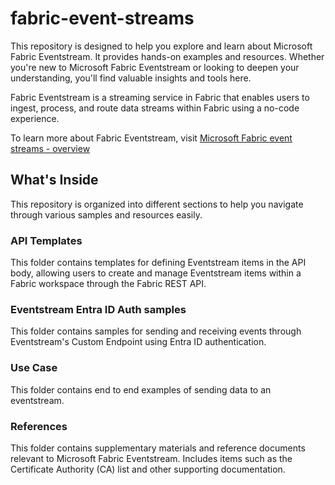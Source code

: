 # fabric-event-streams

This repository is designed to help you explore and learn about Microsoft Fabric Eventstream. It provides hands-on examples and resources. Whether you're new to Microsoft Fabric Eventstream or looking to deepen your understanding, you'll find valuable insights and tools here.

Fabric Eventstream is a streaming service in Fabric that enables users to ingest, process, and route data streams within Fabric using a no-code experience.

To learn more about Fabric Eventstream, visit [Microsoft Fabric event streams - overview]( https://learn.microsoft.com/fabric/real-time-intelligence/event-streams/overview)

## What's Inside

This repository is organized into different sections to help you navigate through various samples and resources easily.

### API Templates

This folder contains templates for defining Eventstream items in the API body, allowing users to create and manage Eventstream items within a Fabric workspace through the Fabric REST API.

### Eventstream Entra ID Auth samples

This folder contains samples for sending and receiving events through Eventstream's Custom Endpoint using Entra ID authentication.

### Use Case

This folder contains end to end examples of sending data to an eventstream.

### References

This folder contains supplementary materials and reference documents relevant to Microsoft Fabric Eventstream. Includes items such as the Certificate Authority (CA) list and other supporting documentation.